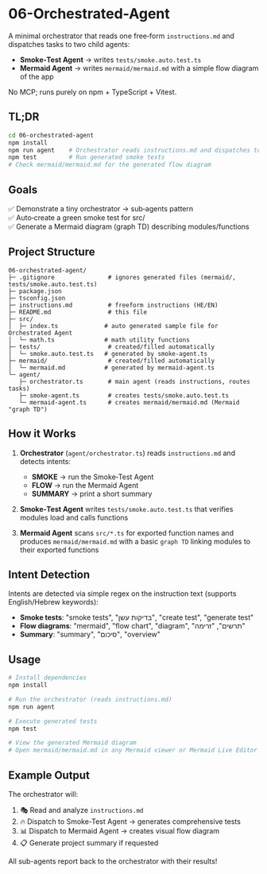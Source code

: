 # 06-Orchestrated-Agent

A minimal orchestrator that reads one free‑form `instructions.md` and dispatches tasks to two child agents:

- **Smoke‑Test Agent** → writes `tests/smoke.auto.test.ts`
- **Mermaid Agent** → writes `mermaid/mermaid.md` with a simple flow diagram of the app

No MCP; runs purely on npm + TypeScript + Vitest.

## TL;DR

```bash
cd 06-orchestrated-agent
npm install
npm run agent    # Orchestrator reads instructions.md and dispatches to sub-agents
npm test         # Run generated smoke tests
# Check mermaid/mermaid.md for the generated flow diagram
```

## Goals

✅ Demonstrate a tiny orchestrator → sub‑agents pattern  
✅ Auto‑create a green smoke test for src/  
✅ Generate a Mermaid diagram (graph TD) describing modules/functions

## Project Structure

```
06-orchestrated-agent/
├─ .gitignore               # ignores generated files (mermaid/, tests/smoke.auto.test.ts)
├─ package.json
├─ tsconfig.json
├─ instructions.md          # freeform instructions (HE/EN)
├─ README.md                # this file
├─ src/
│  ├─ index.ts             # auto generated sample file for Orchestrated Agent
│  └─ math.ts              # math utility functions
├─ tests/                   # created/filled automatically
│  └─ smoke.auto.test.ts   # generated by smoke-agent.ts
├─ mermaid/                 # created/filled automatically  
│  └─ mermaid.md           # generated by mermaid-agent.ts
└─ agent/
   ├─ orchestrator.ts       # main agent (reads instructions, routes tasks)
   ├─ smoke-agent.ts        # creates tests/smoke.auto.test.ts
   └─ mermaid-agent.ts      # creates mermaid/mermaid.md (Mermaid "graph TD")
```

## How it Works

1. **Orchestrator** (`agent/orchestrator.ts`) reads `instructions.md` and detects intents:
   - **SMOKE** → run the Smoke‑Test Agent
   - **FLOW** → run the Mermaid Agent  
   - **SUMMARY** → print a short summary

2. **Smoke‑Test Agent** writes `tests/smoke.auto.test.ts` that verifies modules load and calls functions

3. **Mermaid Agent** scans `src/*.ts` for exported function names and produces `mermaid/mermaid.md` with a basic `graph TD` linking modules to their exported functions

## Intent Detection

Intents are detected via simple regex on the instruction text (supports English/Hebrew keywords):
- **Smoke tests**: "smoke tests", "בדיקות עשן", "create test", "generate test"
- **Flow diagrams**: "mermaid", "flow chart", "diagram", "תרשים", "זרימה"  
- **Summary**: "summary", "סיכום", "overview"

## Usage

```bash
# Install dependencies
npm install

# Run the orchestrator (reads instructions.md)
npm run agent

# Execute generated tests
npm test

# View the generated Mermaid diagram
# Open mermaid/mermaid.md in any Mermaid viewer or Mermaid Live Editor
```

## Example Output

The orchestrator will:
1. 🎭 Read and analyze `instructions.md`
2. 🔥 Dispatch to Smoke-Test Agent → generates comprehensive tests
3. 📊 Dispatch to Mermaid Agent → creates visual flow diagram
4. 📋 Generate project summary if requested

All sub-agents report back to the orchestrator with their results!